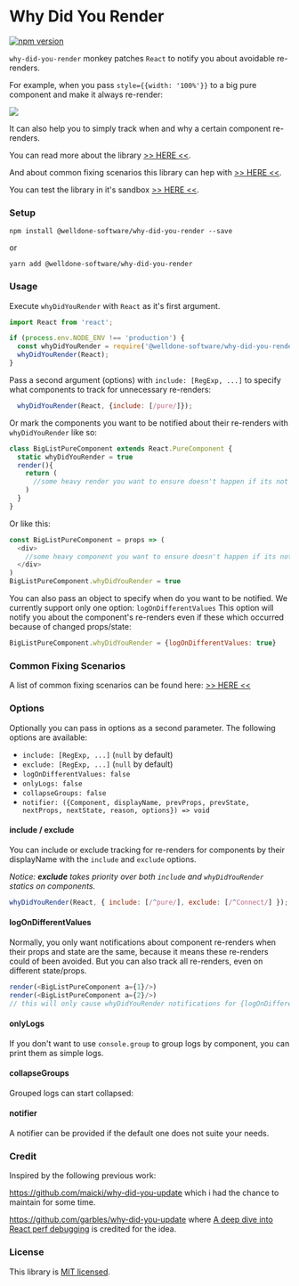 # Why Did You Render

[![npm version](https://badge.fury.io/js/%40welldone-software%2Fwhy-did-you-render.svg)](https://badge.fury.io/js/%40welldone-software%2Fwhy-did-you-render)

`why-did-you-render` monkey patches `React` to notify you about avoidable re-renders.

For example, when you pass `style={{width: '100%'}}` to a big pure component and make it always re-render:

![](https://raw.githubusercontent.com/welldone-software/why-did-you-render/master/demo-image.png)

It can also help you to simply track when and why a certain component re-renders.

You can read more about the library
[>> HERE <<](https://medium.com/welldone-software/why-did-you-render-mr-big-pure-react-component-2a36dd86996f).

And about common fixing scenarios this library can hep with
[>> HERE <<](https://medium.com/welldone-software/why-did-you-render-mr-big-pure-react-component-part-2-common-fixing-scenarios-667bfdec2e0f).

You can test the library in it's sandbox [>> HERE <<](https://goo.gl/Gqb7wb).

### Setup
```
npm install @welldone-software/why-did-you-render --save
```
or
```
yarn add @welldone-software/why-did-you-render
```

### Usage
Execute `whyDidYouRender` with `React` as it's first argument.
```js
import React from 'react';

if (process.env.NODE_ENV !== 'production') {
  const whyDidYouRender = require('@welldone-software/why-did-you-render');
  whyDidYouRender(React);
}
```
Pass a second argument (options) with `include: [RegExp, ...]` to specify
what components to track for unnecessary re-renders:
```js
  whyDidYouRender(React, {include: [/pure/]});
```
Or mark the components you want to be notified about their re-renders with `whyDidYouRender` like so:
```js
class BigListPureComponent extends React.PureComponent {
  static whyDidYouRender = true
  render(){
    return (
      //some heavy render you want to ensure doesn't happen if its not neceserry
    )
  }
}
```
Or like this:
```js
const BigListPureComponent = props => (
  <div>
    //some heavy component you want to ensure doesn't happen if its not neceserry
  </div>
)
BigListPureComponent.whyDidYouRender = true
```
You can also pass an object to specify when do you want to be notified.
We currently support only one option: `logOnDifferentValues`
This option will notify you about the component's re-renders even if these which
occurred because of changed props/state:
```js
BigListPureComponent.whyDidYouRender = {logOnDifferentValues: true}

```
### Common Fixing Scenarios
A list of common fixing scenarios can be found here: [>> HERE <<](https://goo.gl/hnfMPb)

### Options
Optionally you can pass in options as a second parameter. The following options are available:
- `include: [RegExp, ...]` (`null` by default)
- `exclude: [RegExp, ...]` (`null` by default)
- `logOnDifferentValues: false`
- `onlyLogs: false`
- `collapseGroups: false`
- `notifier: ({Component, displayName, prevProps, prevState, nextProps, nextState, reason, options}) => void`

#### include / exclude
You can include or exclude tracking for re-renders for components
by their displayName with the `include` and `exclude` options.

*Notice: **exclude** takes priority over both `include` and `whyDidYouRender` statics on components.*
```js
whyDidYouRender(React, { include: [/^pure/], exclude: [/^Connect/] });
```

#### logOnDifferentValues
Normally, you only want notifications about component re-renders when their props and state
are the same, because it means these re-renders could of been avoided. But you can also track
all re-renders, even on different state/props.

```js
render(<BigListPureComponent a={1}/>)
render(<BigListPureComponent a={2}/>)
// this will only cause whyDidYouRender notifications for {logOnDifferentValues: true}
```

#### onlyLogs
If you don't want to use `console.group` to group logs by component, you can print them as simple logs.

#### collapseGroups
Grouped logs can start collapsed:

#### notifier
A notifier can be provided if the default one does not suite your needs.

### Credit

Inspired by the following previous work:

https://github.com/maicki/why-did-you-update which i had the chance to maintain for some time.

https://github.com/garbles/why-did-you-update where [A deep dive into React perf debugging](http://benchling.engineering/deep-dive-react-perf-debugging/) is credited for the idea.

### License

This library is [MIT licensed](./LICENSE).
